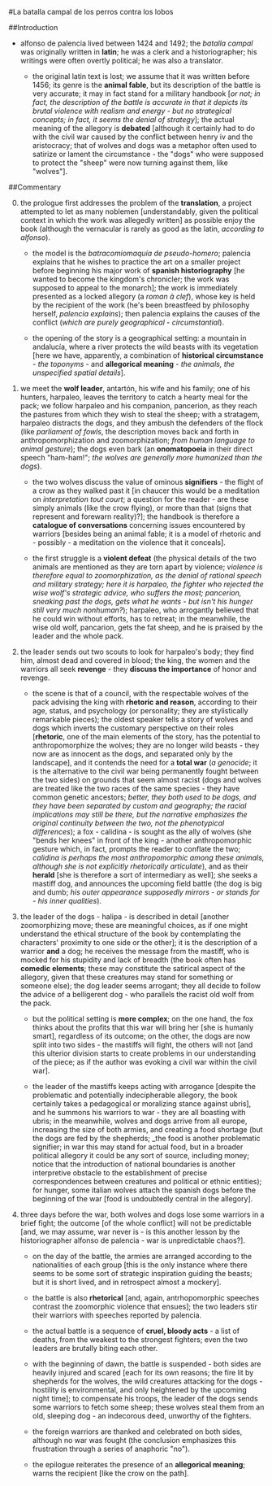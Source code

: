 #La batalla campal de los perros contra los lobos

##Introduction

- alfonso de palencia lived between 1424 and 1492; the _batalla campal_ was originally written in __latin__; he was a clerk and a historiographer; his writings were often overtly political; he was also a translator.

	- the original latin text is lost; we assume that it was written before 1456; its genre is the __animal fable__, but its description of the battle is very accurate; it may in fact stand for a military handbook [_or not; in fact, the description of the battle is accurate in that it depicts its brutal violence with realism and energy - but no strategical concepts; in fact, it seems the denial of strategy_]; the actual meaning of the allegory is __debated__ [although it certainly had to do with the civil war caused by the conflict between henry iv and the aristocracy; that of wolves and dogs was a metaphor often used to satirize or lament the circumstance - the "dogs" who were supposed to protect the "sheep" were now turning against them, like "wolves"].
	
##Commentary

0. the prologue first addresses the problem of the __translation__, a project attempted to let as many noblemen [understandably, given the political context in which the work was allegedly written] as possible enjoy the book (although the vernacular is rarely as good as the latin, _according to alfonso_).

	- the model is the _batracomiomaquía de pseudo-homero_; palencia explains that he wishes to practice the art on a smaller project before beginning his major work of __spanish historiography__ [he wanted to become the kingdom's chronicler; the work was supposed to appeal to the monarch]; the work is immediately presented as a locked allegory (a _roman à clef_), whose key is held by the recipient of the work (he's been breastfeed by philosophy herself, _palencia explains_); then palencia explains the causes of the conflict (_which are purely geographical - circumstantial_).
	
	- the opening of the story is a geographical setting: a mountain in andalucía, where a river protects the wild beasts with its vegetation [here we have, apparently, a combination of __historical circumstance__ - _the toponyms_ - and __allegorical meaning__ - _the animals, the unspecified spatial details_].
	
1. we meet the __wolf leader__, antartón, his wife and his family; one of his hunters, harpaleo, leaves the territory to catch a hearty meal for the pack; we follow harpaleo and his companion, pancerion, as they reach the pastures from which they wish to steal the sheep; with a stratagem, harpaleo distracts the dogs, and they ambush the defenders of the flock (like _parliament of fowls_, the description moves back and forth in anthropomorphization and zoomorphization; _from human language to animal gesture_); the dogs even bark (an __onomatopoeia__ in their direct speech "ham-ham!"; _the wolves are generally more humanized than the dogs_).

	- the two wolves discuss the value of ominous __signifiers__ - the flight of a crow as they walked past it [in chaucer this would be a meditation on _interpretation tout court_; a question for the reader - are these simply animals (like the crow flying), or more than that (signs that represent and forewarn reality)?]; the handbook is therefore a __catalogue of conversations__ concerning issues encountered by warriors [besides being an animal fable; it is a model of rhetoric and - possibly - a meditation on the violence that it conceals].
	
	- the first struggle is a __violent defeat__ (the physical details of the two animals are mentioned as they are torn apart by violence; _violence is therefore equal to zoomorphization, as the denial of rational speech and military strategy; here it is harpaleo, the fighter who rejected the wise wolf's strategic advice, who suffers the most; pancerion, sneaking past the dogs, gets what he wants - but isn't his hunger still very much nonhuman?_); harpaleo, who arrogantly believed that he could win without efforts, has to retreat; in the meanwhile, the wise old wolf, pancarion, gets the fat sheep, and he is praised by the leader and the whole pack.
	
15. the leader sends out two scouts to look for harpaleo's body; they find him, almost dead and covered in blood; the king, the women and the warriors all seek __revenge__ - they __discuss the importance__ of honor and revenge.

	- the scene is that of a council, with the respectable wolves of the pack advising the king with __rhetoric and reason__, according to their age, status, and psychology (or personality; they are stylistically remarkable pieces); the oldest speaker tells a story of wolves and dogs which inverts the customary perspective on their roles [__rhetoric__, one of the main elements of the story, has the potential to anthropomorphize the wolves; they are no longer wild beasts - they now are as innocent as the dogs, and separated only by the landscape], and it contends the need for a __total war__ (_a genocide_; it is the alternative to the civil war being permanently fought between the two sides) on grounds that seem almost racist (dogs and wolves are treated like the two races of the same species - they have common genetic ancestors; _better, they both used to be dogs, and they have been separated by custom and geography; the racial implications may still be there, but the narrative emphasizes the original continuity between the two, not the phenotypical differences_); a fox - calidina - is sought as the ally of wolves (she "bends her knees" in front of the king - another anthropomorphic gesture which, in fact, prompts the reader to conflate the two; _calidina is perhaps the most anthropomorphic among these animals, although she is not explicitly rhetorically articulate_), and as their __herald__ [she is therefore a sort of intermediary as well]; she seeks a mastiff dog, and announces the upcoming field battle (the dog is big and dumb; _his outer appearance supposedly mirrors - or stands for - his inner qualities_).
	
25. the leader of the dogs - halipa - is described in detail [another zoomorphizing move; these are meaningful choices, as if one might understand the ethical structure of the book by contemplating the characters' proximity to one side or the other]; it is the description of a warrior __and__ a dog; he receives the message from the mastiff, who is mocked for his stupidity and lack of breadth (the book often has __comedic elements__; these may constitute the satirical aspect of the allegory, given that these creatures may stand for something or someone else); the dog leader seems arrogant; they all decide to follow the advice of a belligerent dog - who parallels the racist old wolf from the pack.

	- but the political setting is __more complex__; on the one hand, the fox thinks about the profits that this war will bring her [she is humanly smart], regardless of its outcome; on the other, the dogs are now split into two sides - the mastiffs will fight, the others will not [and this ulterior division starts to create problems in our understanding of the piece; as if the author was evoking a civil war within the civil war].
	
	- the leader of the mastiffs keeps acting with arrogance [despite the problematic and potentially indecipherable allegory, the book certainly takes a pedagogical or moralizing stance against ubris], and he summons his warriors to war - they are all boasting with ubris; in the meanwhile, wolves and dogs arrive from all europe, increasing the size of both armies, and creating a food shortage (but the dogs are fed by the shepherds; _the food is another problematic signifier; in war this may stand for actual food, but in a broader political allegory it could be any sort of source, including money; notice that the introduction of national boundaries is another interpretive obstacle to the establishment of precise correspondences between creatures and political or ethnic entities); for hunger, some italian wolves attach the spanish dogs before the beginning of the war [food is undoubtedly central in the allegory].
	
35. three days before the war, both wolves and dogs lose some warriors in a brief fight; the outcome [of the whole conflict] will not be predictable [and, we may assume, war never is - is this another lesson by the historiographer alfonso de palencia - war is unpredictable chaos?].

	- on the day of the battle, the armies are arranged according to the nationalities of each group [this is the only instance where there seems to be some sort of strategic inspiration guiding the beasts; but it is short lived, and in retrospect almost a mockery].
	
	- the battle is also __rhetorical__ [and, again, antrhopomorphic speeches contrast the zoomorphic violence that ensues]; the two leaders stir their warriors with speeches reported by palencia.
	
	- the actual battle is a sequence of __cruel, bloody acts__ - a list of deaths, from the weakest to the strongest fighters; even the two leaders are brutally biting each other.
	
	- with the beginning of dawn, the battle is suspended - both sides are heavily injured and scared [each for its own reasons; the fire lit by shepherds for the wolves, the wild creatures attacking for the dogs - hostility is environmental, and only heightened by the upcoming night time]; to compensate his troops, the leader of the dogs sends some warriors to fetch some sheep; these wolves steal them from an old, sleeping dog - an indecorous deed, unworthy of the fighters.
	
	- the foreign warriors are thanked and celebrated on both sides, although no war was fought (the conclusion emphasizes this frustration through a series of anaphoric "no").
	
	- the epilogue reiterates the presence of an __allegorical meaning__; warns the recipient [like the crow on the path].
